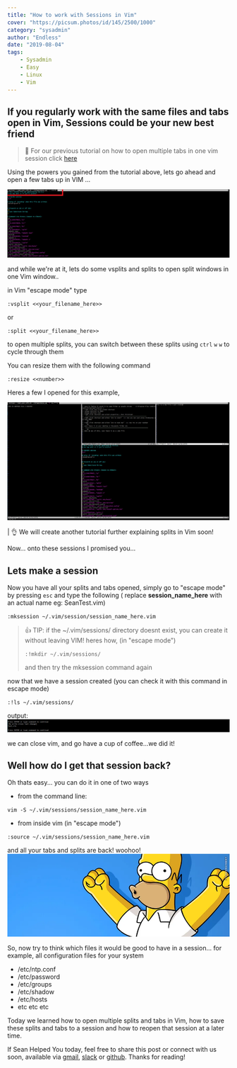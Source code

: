 ```yaml
---
title: "How to work with Sessions in Vim"
cover: "https://picsum.photos/id/145/2500/1000"
category: "sysadmin"
author: "Endless"
date: "2019-08-04"
tags:
    - Sysadmin
    - Easy
    - Linux
    - Vim
---
```


## If you regularly work with the same files and tabs open in Vim, Sessions could be your new best friend

> 📣 For our previous tutorial on how to open multiple tabs in one vim session click [here](https://swhy.netlify.com/how-to-work-with-tabs-in-vim)

Using the powers you gained from the tutorial above, lets go ahead and open a few tabs up in VIM ...

![tabs](tabs.png)

and while we're at it, lets do some vsplits and splits to open split windows in one Vim window..

in Vim "escape mode" type
```
:vsplit <<your_filename_here>>
```

or
```
:split <<your_filename_here>>
```

to open multiple splits, you can switch between these splits using `ctrl` `w` `w` to cycle through them

You can resize them with the following command
```
:resize <<number>>
```

Heres a few I opened for this example,

![splits](splits.png)

| 👌 We will create another tutorial further explaining splits in Vim soon!

Now... onto these sessions I promised you...

## Lets **make** a **session**

Now you have all your splits and tabs opened, simply go to "escape mode" by pressing `esc` and type the following ( replace __session_name_here__ with an actual name eg: SeanTest.vim)

```
:mksession ~/.vim/session/session_name_here.vim
```

> 👍 TIP: if the ~/.vim/sessions/  directory doesnt exist, you can create it without leaving VIM! heres how, (in "escape mode")
>```
>:!mkdir ~/.vim/sessions/
>```
> and then try the mksession command again


now that we have a session created (you can check it with this command in escape mode)

```
:!ls ~/.vim/sessions/
```

output:
![ls](ls.png)

we can close vim, and go have a cup of coffee...we did it!

## Well how do I get that session back?

Oh thats easy...
you can do it in one of two ways
- from the command line:
```
vim -S ~/.vim/sessions/session_name_here.vim
```
- from inside vim (in "escape mode")
```
:source ~/.vim/sessions/session_name_here.vim
```

and all your tabs and splits are back! woohoo!
![homer](homer.jpg)


So, now try to think which files it would be good to have in a session...
for example, all configuration files for your system
- /etc/ntp.conf
- /etc/password
- /etc/groups
- /etc/shadow
- /etc/hosts
- etc etc etc


Today we learned how to open multiple splits and tabs in Vim, how to save these splits and tabs to a session and how to reopen that session at a later time.

If Sean Helped You today, feel free to share this post or connect with us soon, available via [gmail](mailto:seanwillhelpyou@gmail.com), [slack](https://app.slack.com/client/TLMMVFQ1X/CLVTNC1MM) or [github](https://github.com/RH-sdavey/sean-will-help-you).
Thanks for reading!

